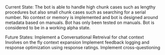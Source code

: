 Current State:
The bot is able to handle high chunk cases such as lengthy procedures but also small chunk cases 
such as searching for a serial number. 
No context or memory is implemented and bot is designed around metadata based on manuals.
Bot has only been tested on manuals.
Bot is considered to be in a working alpha state. 

Future States:
Implement a Conversational Retreival for chat context
    Involves on the fly context expansion
Implement feedback logging and response optimization using response ratings.
Implement cross-questioning